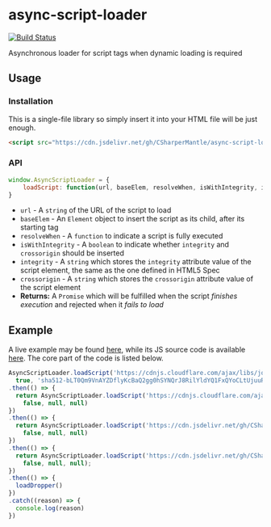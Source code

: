 # async-script-loader

[![Build Status](https://travis-ci.com/CSharperMantle/async-script-loader.svg?branch=main)](https://travis-ci.com/CSharperMantle/async-script-loader)

Asynchronous loader for script tags when dynamic loading is required

## Usage
### Installation
This is a single-file library so simply insert it into your HTML file will be just enough.

```html
<script src="https://cdn.jsdelivr.net/gh/CSharperMantle/async-script-loader@main/src/index.min.js"></script>
```

### API
```js
window.AsyncScriptLoader = {
    loadScript: function(url, baseElem, resolveWhen, isWithIntegrity, integrity, crossorigin) { return new Promise(...); }
}
```
* `url` - A `string` of the URL of the script to load
* `baseElem` - An `Element` object to insert the script as its child, after its starting tag
* `resolveWhen` - A `function` to indicate a script is fully executed
* `isWithIntegrity` - A `boolean` to indicate whether `integrity` and `crossorigin` should be inserted
* `integrity` - A `string` which stores the `integrity` attribute value of the script element, the same as the one defined in HTML5 Spec
* `crossorigin` - A `string` which stores the `crossorigin` attribute value of the script element
* **Returns:** A `Promise` which will be fulfilled when the script *finishes execution* and rejected when it *fails to load*

## Example

A live example may be found [here](http://www.nbxiaoshi.net/bjzy_index.asp?BigClassId=448), while its JS source code is available [here](https://github.com/CSharperMantle/CSharperMantle.github.io/blob/master/assets/js/xs-school-mainpage.js). The core part of the code is listed below.

```js
AsyncScriptLoader.loadScript('https://cdnjs.cloudflare.com/ajax/libs/jquery/3.5.1/jquery.min.js', body, () => { return (typeof $ !== 'undefined'); },
  true, 'sha512-bLT0Qm9VnAYZDflyKcBaQ2gg0hSYNQrJ8RilYldYQ1FxQYoCLtUjuuRuZo+fjqhx/qtq/1itJ0C2ejDxltZVFg==', 'anonymous')
.then(() => {
  return AsyncScriptLoader.loadScript('https://cdnjs.cloudflare.com/ajax/libs/gsap/3.5.1/gsap.min.js', body, () => { return (typeof gsap !== 'undefined'); },
    false, null, null)
})
.then(() => {
  return AsyncScriptLoader.loadScript('https://cdn.jsdelivr.net/gh/CSharperMantle/CSharperMantle.github.io@HEAD/assets/js/CustomEase-3.5.1.min.js', body, () => { return (typeof CustomEase !== 'undefined'); },
    false, null, null)
})
.then(() => {
  return AsyncScriptLoader.loadScript('https://cdn.jsdelivr.net/gh/CSharperMantle/CSharperMantle.github.io@HEAD/assets/js/CustomWiggle-3.4.3.min.js', body, () => { return (typeof CustomWiggle !== 'undefined'); },
    false, null, null);
})
.then(() => {
  loadDropper()
})
.catch((reason) => {
  console.log(reason)
})
```
